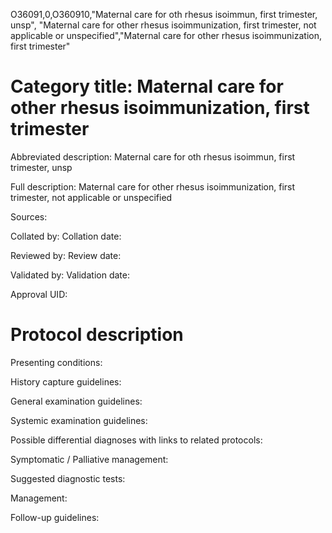 O36091,0,O360910,"Maternal care for oth rhesus isoimmun, first trimester, unsp", "Maternal care for other rhesus isoimmunization, first trimester, not applicable or unspecified","Maternal care for other rhesus isoimmunization, first trimester"
# Category title: Maternal care for other rhesus isoimmunization, first trimester

Abbreviated description: Maternal care for oth rhesus isoimmun, first trimester, unsp

Full description: Maternal care for other rhesus isoimmunization, first trimester, not applicable or unspecified

Sources:

Collated by:
Collation date:

Reviewed by:
Review date:

Validated by:
Validation date:

Approval UID:

# Protocol description

Presenting conditions:

History capture guidelines:

General examination guidelines:

Systemic examination guidelines:

Possible differential diagnoses with links to related protocols:

Symptomatic / Palliative management:

Suggested diagnostic tests:

Management:

Follow-up guidelines:
